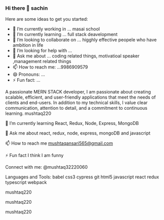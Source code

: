 ### Hi there 👋 sachin




Here are some ideas to get you started:

- 🔭 I’m currently working in ... masai school
- 🌱 I’m currently learning ... full stack deavelopment
- 👯 I’m looking to collaborate on ... higghly effective peopele who have ambition in life
- 🤔 I’m looking for help with ...
- 💬 Ask me about ... coding related things, motivatioal speaker ,management related things
- 📫 How to reach me: ...9986909579
- 😄 Pronouns: ...
- ⚡ Fun fact: ...

A passionate MERN STACK developer, I am passionate about creating scalable, efficient, and user-friendly applications that meet the needs of clients and end-users. In addition to my technical skills, I value clear communication, attention to detail, and a commitment to continuous learning.
mushtaq220

🌱 I’m currently learning React, Redux, Node, Express, MongoDB

💬 Ask me about react, redux, node, express, mongoDB and javascript

📫 How to reach me mushtaqansari565@gmail.com

⚡ Fun fact I think I am funny

Connect with me:
@mushtaq32220060

Languages and Tools:
babel css3 cypress git html5 javascript react redux typescript webpack

mushtaq220

 mushtaq220

mushtaq220
